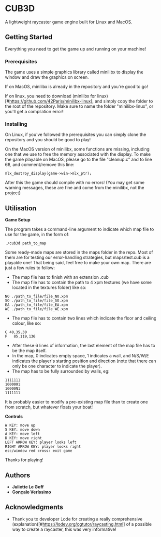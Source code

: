 # CUB3D

A lightweight raycaster game engine built for Linux and MacOS.

## Getting Started

Everything you need to get the game up and running on your machine!

### Prerequisites

The game uses a simple graphics library called minilibx to display the window and draw the graphics on screen.

If on MacOS, minilibx is already in the repository and you're good to go!

If on linux, you need to download (minilibx for linux)[#https://github.com/42Paris/minilibx-linux], and simply copy the folder to the root of the repository.
Make sure to name the folder "minilibx-linux", or you'll get a compilation error!

### Installing

On Linux, if you've followed the prerequisites you can simply clone the repository and you should be good to play!

On the MacOS version of minilibx, some functions are missing, including one that we use to free the memory associated with the display.
To make the game playable on MacOS, please go to the file "cleanup.c" and to line 68, and comment/remove this line:

```
mlx_destroy_display(game->win->mlx_ptr);
```

After this the game should compile with no errors! (You may get some warning messages, these are fine and come from the minilibx, not the project)

## Utilisation

**Game Setup**

The program takes a command-line argument to indicate which map file to use for the game, in the form of:

```
./cub3d path_to_map
```

Some ready-made maps are stored in the maps folder in the repo. Most of them are for testing our error-handling strategies, but maps/test.cub is a playable one!
That being said, feel free to make your own map. There are just a few rules to follow:

* The map file has to finish with an extension .cub
* The map file has to contain the path to 4 xpm textures (we have some located in the textures folder) like so:

```
NO ./path_to_file/file_NO.xpm
SO ./path_to_file/file_SO.xpm
EA ./path_to_file/file_EA.xpm
WE ./path_to_file/file_WE.xpm
```

* The map file has to contain two lines which indicate the floor and ceiling colour, like so:

```
C 40,35,30
F	85,119,136
```

* After these 6 lines of information, the last element of the map file has to be the map itself.
* In the map, 0 indicates empty space, 1 indicates a wall, and N/S/W/E indicates the player's starting position and direction (note that there can only be one character to indicate the player).
* The map has to be fully surrounded by walls, eg:

```
1111111
1000001
10000N1
1111111
```

It is probably easier to modify a pre-existing map file than to create one from scratch, but whatever floats your boat!

**Controls**

```
W KEY: move up
S KEY: move down
A KEY: move left
D KEY: move right
LEFT ARROW KEY: player looks left
RIGHT ARROW KEY: player looks right
esc/window red cross: exit game
```
Thanks for playing!

## Authors

* **Juliette Le Goff**
* **Gonçalo Veríssimo**

## Acknowledgments

* Thank you to developer Lode for creating a really comprehensive (explanation)[#https://lodev.org/cgtutor/raycasting.html] of a possible way to create a raycaster, this was very informative!
